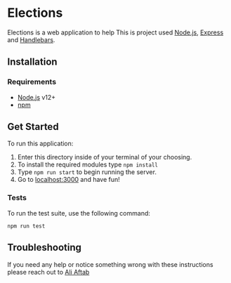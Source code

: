 # Elections

Elections is a web application to help This is project used [Node.js][node], [Express][express] and [Handlebars][handlebars].

## Installation

### Requirements

- [Node.js][node] v12+
- [npm][npm]

## Get Started

To run this application:
1. Enter this directory inside of your terminal of your choosing.
2. To install the required modules type `npm install`
3. Type `npm run start` to begin running the server.
4. Go to [localhost:3000](localhost:3000) and have fun!

### Tests

To run the test suite, use the following command:

```
npm run test
```

## Troubleshooting

If you need any help or notice something wrong with these instructions please reach out to [Ali Aftab](itisaftab@gmail.com)

[express]: https://expressjs.com/
[handlebars]: https://handlebarsjs.com/
[node]: https://nodejs.org/
[npm]: https://docs.npmjs.com/
